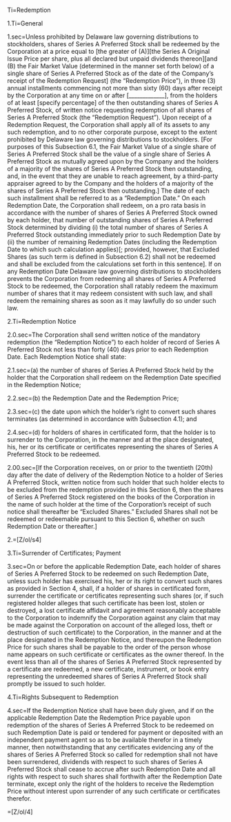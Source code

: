 Ti=Redemption

1.Ti=General

1.sec=Unless prohibited by Delaware law governing distributions to stockholders, shares of Series A Preferred Stock shall be redeemed by the Corporation at a price equal to [the greater of (A)][the Series A Original Issue Price per share, plus all declared but unpaid dividends thereon][and (B) the Fair Market Value (determined in the manner set forth below) of a single share of Series A Preferred Stock as of the date of the Company’s receipt of the Redemption Request] (the “Redemption Price”), in three (3) annual installments commencing not more than sixty (60) days after receipt by the Corporation at any time on or after [_____________], from the holders of at least [specify percentage] of the then outstanding shares of Series A Preferred Stock, of written notice requesting redemption of all shares of Series A Preferred Stock (the “Redemption Request”). Upon receipt of a Redemption Request, the Corporation shall apply all of its assets to any such redemption, and to no other corporate purpose, except to the extent prohibited by Delaware law governing distributions to stockholders.  [For purposes of this Subsection 6.1, the Fair Market Value of a single share of Series A Preferred Stock shall be the value of a single share of Series A Preferred Stock as mutually agreed upon by the Company and the holders of a majority of the shares of Series A Preferred Stock then outstanding, and, in the event that they are unable to reach agreement, by a third-party appraiser agreed to by the Company and the holders of a majority of the shares of Series A Preferred Stock then outstanding.]  The date of each such installment shall be referred to as a “Redemption Date.”  On each Redemption Date, the Corporation shall redeem, on a pro rata basis in accordance with the number of shares of Series A Preferred Stock owned by each holder, that number of outstanding shares of Series A Preferred Stock determined by dividing (i) the total number of shares of Series A Preferred Stock outstanding immediately prior to such Redemption Date by (ii) the number of remaining Redemption Dates (including the Redemption Date to which such calculation applies)[; provided, however, that Excluded Shares (as such term is defined in Subsection 6.2) shall not be redeemed and shall be excluded from the calculations set forth in this sentence].  If on any Redemption Date Delaware law governing distributions to stockholders prevents the Corporation from redeeming all shares of Series A Preferred Stock to be redeemed, the Corporation shall ratably redeem the maximum number of shares that it may redeem consistent with such law, and shall redeem the remaining shares as soon as it may lawfully do so under such law.

2.Ti=Redemption Notice

2.0.sec=The Corporation shall send written notice of the mandatory redemption (the “Redemption Notice”) to each holder of record of Series A Preferred Stock not less than forty (40) days prior to each Redemption Date.  Each Redemption Notice shall state:

2.1.sec=(a)	the number of shares of Series A Preferred Stock held by the holder that the Corporation shall redeem on the Redemption Date specified in the Redemption Notice;

2.2.sec=(b)	the Redemption Date and the Redemption Price;

2.3.sec=(c)	the date upon which the holder’s right to convert such shares terminates (as determined in accordance with Subsection 4.1); and

2.4.sec=(d)	for holders of shares in certificated form, that the holder is to surrender to the Corporation, in the manner and at the place designated, his, her or its certificate or certificates representing the shares of Series A Preferred Stock to be redeemed.

2.00.sec=[If the Corporation receives, on or prior to the twentieth (20th) day after the date of delivery of the Redemption Notice to a holder of Series A Preferred Stock, written notice from such holder that such holder elects to be excluded from the redemption provided in this Section 6, then the shares of Series A Preferred Stock registered on the books of the Corporation in the name of such holder at the time of the Corporation’s receipt of such notice shall thereafter be “Excluded Shares.”  Excluded Shares shall not be redeemed or redeemable pursuant to this Section 6, whether on such Redemption Date or thereafter.]

2.=[Z/ol/s4]

3.Ti=Surrender of Certificates; Payment

3.sec=On or before the applicable Redemption Date, each holder of shares of Series A Preferred Stock to be redeemed on such Redemption Date, unless such holder has exercised his, her or its right to convert such shares as provided in Section 4, shall, if a holder of shares in certificated form, surrender the certificate or certificates representing such shares (or, if such registered holder alleges that such certificate has been lost, stolen or destroyed, a lost certificate affidavit and agreement reasonably acceptable to the Corporation to indemnify the Corporation against any claim that may be made against the Corporation on account of the alleged loss, theft or destruction of such certificate) to the Corporation, in the manner and at the place designated in the Redemption Notice, and thereupon the Redemption Price for such shares shall be payable to the order of the person whose name appears on such certificate or certificates as the owner thereof.  In the event less than all of the shares of Series A Preferred Stock represented by a certificate are redeemed, a new certificate, instrument, or book entry representing the unredeemed shares of Series A Preferred Stock shall promptly be issued to such holder.

4.Ti=Rights Subsequent to Redemption

4.sec=If the Redemption Notice shall have been duly given, and if on the applicable Redemption Date the Redemption Price payable upon redemption of the shares of Series A Preferred Stock to be redeemed on such Redemption Date is paid or tendered for payment or deposited with an independent payment agent so as to be available therefor in a timely manner, then notwithstanding that any certificates evidencing any of the shares of Series A Preferred Stock so called for redemption shall not have been surrendered, dividends with respect to such shares of Series A Preferred Stock shall cease to accrue after such Redemption Date and all rights with respect to such shares shall forthwith after the Redemption Date terminate, except only the right of the holders to receive the Redemption Price without interest upon surrender of any such  certificate or certificates therefor.

=[Z/ol/4]
